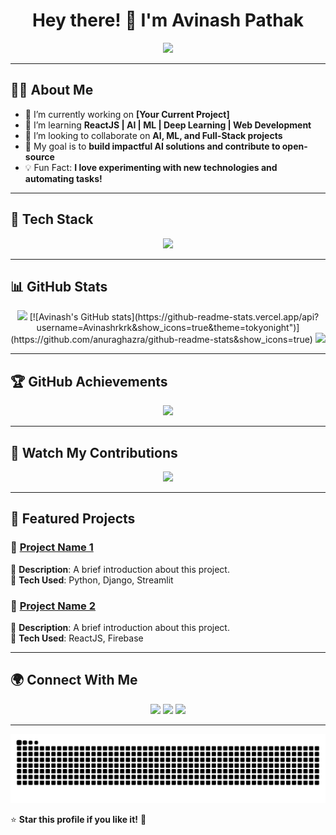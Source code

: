 <h1 align="center">Hey there! 👋 I'm Avinash Pathak</h1>

<p align="center">
  <img src="https://media.giphy.com/media/qgQUggAC3Pfv687qPC/giphy.gif" width="500px">
</p>

---

## 👨‍💻 **About Me**  

- 🔭 I’m currently working on **[Your Current Project]**  
- 🌱 I’m learning **ReactJS | AI | ML | Deep Learning | Web Development**  
- 👯 I’m looking to collaborate on **AI, ML, and Full-Stack projects**  
- 🎯 My goal is to **build impactful AI solutions and contribute to open-source**  
- 💡 Fun Fact: **I love experimenting with new technologies and automating tasks!**  

---

## 🚀 **Tech Stack**  

<p align="center">
  <img src="https://skillicons.dev/icons?i=python,cpp,js,react,django,pytorch,git,docker,linux,vscode,tensorflow,html,css,bootstrap,mysql,postgres" />
</p>

---

## 📊 **GitHub Stats**  

<div align="center">
  <img src="https://github-readme-stats.vercel.app/api?username=Avinashrkrk&show_icons=true&theme=tokyonight" height="180px">
  [![Avinash's GitHub stats](https://github-readme-stats.vercel.app/api?username=Avinashrkrk&show_icons=true&theme=tokyonight")](https://github.com/anuraghazra/github-readme-stats&show_icons=true)
  <img src="https://github-readme-streak-stats.herokuapp.com/?user=Avinashrkrk&theme=tokyonight" height="180px">
</div>

---

## 🏆 **GitHub Achievements**  

<p align="center">
  <img src="https://github-profile-trophy.vercel.app/?username=yourusername&theme=tokyonight&column=6">
</p>

---

## 🐍 **Watch My Contributions**  

<p align="center">
  <img src="https://github.com/yourusername/yourusername/raw/output/github-contribution-grid-snake.svg">
</p>

---

## 📌 **Featured Projects**  

### 🚀 [Project Name 1](https://github.com/yourusername/project1)  
🔹 **Description**: A brief introduction about this project.  
🔹 **Tech Used**: Python, Django, Streamlit  

### 🚀 [Project Name 2](https://github.com/yourusername/project2)  
🔹 **Description**: A brief introduction about this project.  
🔹 **Tech Used**: ReactJS, Firebase  

---

## 🌍 **Connect With Me**  

<p align="center">
  <a href="https://linkedin.com/in/yourlinkedin"><img src="https://img.shields.io/badge/LinkedIn-0A66C2?style=for-the-badge&logo=linkedin&logoColor=white"></a>
  <a href="https://twitter.com/yourtwitter"><img src="https://img.shields.io/badge/Twitter-1DA1F2?style=for-the-badge&logo=twitter&logoColor=white"></a>
  <a href="https://yourportfolio.com"><img src="https://img.shields.io/badge/Portfolio-FF5722?style=for-the-badge&logo=firefox&logoColor=white"></a>
</p>

---

![contribution grid snake animations](https://github.com/Avinashrkrk/Avinashrkrk/blob/output/snake.svg)

⭐ **Star this profile if you like it!** 🌟
